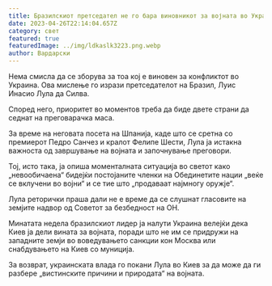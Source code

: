 ```yaml
---
title: Бразилскиот претседател не го бара виновникот за војната во Украина
date: 2023-04-26T22:14:04.657Z
category: свет
featured: true
featuredImage: ../img/ldkaslk3223.png.webp
author: Вардарски
---
```


Нема смисла да се зборува за тоа кој е виновен за конфликтот во Украина. Ова мислење го изрази претседателот на Бразил, Луис Инасио Лула да Силва.

Според него, приоритет во моментов треба да биде двете страни да седнат на преговарачка маса.

За време на неговата посета на Шпанија, каде што се сретна со премиерот Педро Санчез и кралот Фелипе Шести, Лула ја истакна важноста од завршување на војната и започнување преговори.

Тој, исто така, ја опиша моменталната ситуација во светот како „невообичаена“ бидејќи постојаните членки на Обединетите нации „веќе се вклучени во војни“ и се тие што „продаваат најмногу оружје“.

Лула реторички праша дали не е време да се слушнат гласовите на земјите надвор од Советот за безбедност на ОН.

Минатата недела бразилскиот лидер ја налути Украина велејќи дека Киев ја дели вината за војната, поради што не им се придружи на западните земји во воведувањето санкции кон Москва или снабдувањето на Киев со муниција.

За возврат, украинската влада го покани Лула во Киев за да може да ги разбере „вистинските причини и природата“ на војната.
